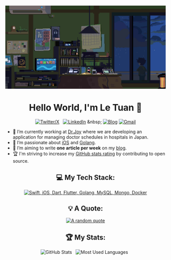 <div align="center">

[![Hello World, I'm Le Tuan!](assets/header.gif)](https://github.com/letuan9x)

<h1>Hello World, I'm Le Tuan 👋</h1>

[![Twitter/X](https://skillicons.dev/icons?i=twitter)](https://twitter.com/tdev9x) &nbsp;
[![LinkedIn](https://skillicons.dev/icons?i=linkedin)]([https://www.linkedin.com/in/jaspergabriel/](https://www.linkedin.com/in/le-tuan-a8060b203/)) &nbsp;
[![Blog](https://skillicons.dev/icons?i=wordpress)](https://letuan9x.wordpress.com/)
[![Gmail](https://skillicons.dev/icons?i=gmail)](mailto:tdev9x@gmail.com?subject=Hello%20Jasper,%20From%20Github)

</div>

- 🔭 I’m currently working at [Dr.Joy](https://drjoy.vn/) where we are developing an application for managing doctor schedules in hospitals in Japan.
- 🌱 I’m passionate about [iOS](https://developer.apple.com/documentation/technologies) and [Golang](https://go.dev/).
- 📝 I’m aiming to write **one article per week** on my [blog](https://letuan9x.wordpress.com/).
- 🏆 I'm striving to increase my [GitHub stats rating](#🏆-my-stats) by contributing to open source.

<div align="center">
    
## 💻 My Tech Stack:

[![Swift, iOS, Dart, Flutter, Golang, MySQL, Mongo, Docker](https://skillicons.dev/icons?i=swift,apple,dart,flutter,go,mysql,mongo,docker)](https://skillicons.dev)

## 💡 A Quote:

[![A random quote](https://quotes-github-readme.vercel.app/api?type=horizontal&theme=dark)](https://github.com/piyushsuthar/github-readme-quotes)

## 🏆 My Stats:

<p>
    <img height=175 alt="GitHub Stats" src="https://github-readme-stats.vercel.app/api?username=letuan9x&show_icons=true&count_private=true&theme=dark" />&nbsp;&nbsp;
    <img height=175 alt="Most Used Languages" src="https://github-readme-stats.vercel.app/api/top-langs/?username=letuan9x&layout=donut&theme=dark" />&nbsp;&nbsp;
</p>
</div>
